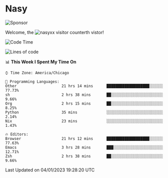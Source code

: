 # Nasy

<!--
<p align="center">
<img height="200" src="https://github-readme-stats.vercel.app/api?username=nasyxx&count_private=true&show_icons=true&theme=dracula&include_all_commits=true"/>
<img height="200" src="https://github-readme-stats.vercel.app/api/top-langs/?username=nasyxx&theme=dracula&hide=html,jupyter+notebook&count_private=true&show_icons=true"/>
</p>

  
----------------
-->

![Sponsor](https://img.shields.io/static/v1.svg?label=Sponsor&message=%E2%9D%A4&logo=GitHub&style=flat&color=pink)
 
Welcome, the ![nasyxx visitor counter](https://count.getloli.com/get/@nasyxx?theme=rule34)th vistor!
 
<!--START_SECTION:waka-->
![Code Time](http://img.shields.io/badge/Code%20Time-3%2C019%20hrs%2014%20mins-blue)

![Lines of code](https://img.shields.io/badge/From%20Hello%20World%20I%27ve%20Written-5%20Million%20lines%20of%20code-blue)

📊 **This Week I Spent My Time On** 

```text
⌚︎ Time Zone: America/Chicago

💬 Programming Languages: 
Other                    21 hrs 14 mins      ███████████████████░░░░░░   77.73% 
sh                       2 hrs 38 mins       ██░░░░░░░░░░░░░░░░░░░░░░░   9.66% 
Org                      2 hrs 15 mins       ██░░░░░░░░░░░░░░░░░░░░░░░   8.25% 
Python                   35 mins             ░░░░░░░░░░░░░░░░░░░░░░░░░   2.14% 
Nix                      23 mins             ░░░░░░░░░░░░░░░░░░░░░░░░░   1.43%

🔥 Editors: 
Browser                  21 hrs 12 mins      ███████████████████░░░░░░   77.63% 
Emacs                    3 hrs 28 mins       ███░░░░░░░░░░░░░░░░░░░░░░   12.71% 
Zsh                      2 hrs 38 mins       ██░░░░░░░░░░░░░░░░░░░░░░░   9.66%

```


 Last Updated on 04/01/2023 19:28:20 UTC
<!--END_SECTION:waka-->

<!-- ![visitors](https://visitor-badge.laobi.icu/badge?page_id=nasyxx.nasyxx) -->
